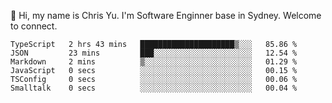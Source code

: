 👋 Hi, my name is Chris Yu. I'm Software Enginner base in Sydney. Welcome to connect.

<!--START_SECTION:waka-->

```text
TypeScript   2 hrs 43 mins   █████████████████████▒░░░   85.86 %
JSON         23 mins         ███░░░░░░░░░░░░░░░░░░░░░░   12.54 %
Markdown     2 mins          ▒░░░░░░░░░░░░░░░░░░░░░░░░   01.29 %
JavaScript   0 secs          ░░░░░░░░░░░░░░░░░░░░░░░░░   00.15 %
TSConfig     0 secs          ░░░░░░░░░░░░░░░░░░░░░░░░░   00.06 %
Smalltalk    0 secs          ░░░░░░░░░░░░░░░░░░░░░░░░░   00.04 %
```

<!--END_SECTION:waka-->
